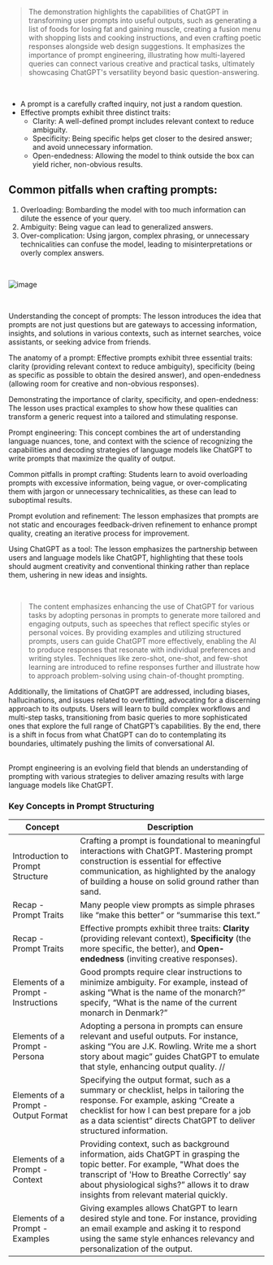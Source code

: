 > The demonstration highlights the capabilities of ChatGPT in transforming user prompts into useful outputs, such as generating a list of foods for losing fat and gaining muscle, creating a fusion menu with shopping lists and cooking instructions, and even crafting poetic responses alongside web design suggestions. It emphasizes the importance of prompt engineering, illustrating how multi-layered queries can connect various creative and practical tasks, ultimately showcasing ChatGPT's versatility beyond basic question-answering. 

<br>

- A prompt is a carefully crafted inquiry, not just a random question.
- Effective prompts exhibit three distinct traits:
  - Clarity: A well-defined prompt includes relevant context to reduce ambiguity.
  - Specificity: Being specific helps get closer to the desired answer; and avoid unnecessary information.
  - Open-endedness: Allowing the model to think outside the box can yield richer, non-obvious results.

## Common pitfalls when crafting prompts:

1. Overloading: Bombarding the model with too much information can dilute the essence of your query.
2. Ambiguity: Being vague can lead to generalized answers.
3. Over-complication: Using jargon, complex phrasing, or unnecessary technicalities can confuse the model, leading to misinterpretations or overly complex answers.


<br>


![image](https://github.com/user-attachments/assets/b6a3cecb-c2dc-4ccd-8e4c-3b8449633ff9)


<br>


Understanding the concept of prompts: The lesson introduces the idea that prompts are not just questions but are gateways to accessing information, insights, and solutions in various contexts, such as internet searches, voice assistants, or seeking advice from friends.

The anatomy of a prompt: Effective prompts exhibit three essential traits: clarity (providing relevant context to reduce ambiguity), specificity (being as specific as possible to obtain the desired answer), and open-endedness (allowing room for creative and non-obvious responses).

Demonstrating the importance of clarity, specificity, and open-endedness: The lesson uses practical examples to show how these qualities can transform a generic request into a tailored and stimulating response.

Prompt engineering: This concept combines the art of understanding language nuances, tone, and context with the science of recognizing the capabilities and decoding strategies of language models like ChatGPT to write prompts that maximize the quality of output.

Common pitfalls in prompt crafting: Students learn to avoid overloading prompts with excessive information, being vague, or over-complicating them with jargon or unnecessary technicalities, as these can lead to suboptimal results.

Prompt evolution and refinement: The lesson emphasizes that prompts are not static and encourages feedback-driven refinement to enhance prompt quality, creating an iterative process for improvement.

Using ChatGPT as a tool: The lesson emphasizes the partnership between users and language models like ChatGPT, highlighting that these tools should augment creativity and conventional thinking rather than replace them, ushering in new ideas and insights.

<br>





> The content emphasizes enhancing the use of ChatGPT for various tasks by adopting personas in prompts to generate more tailored and engaging outputs, such as speeches that reflect specific styles or personal voices. By providing examples and utilizing structured prompts, users can guide ChatGPT more effectively, enabling the AI to produce responses that resonate with individual preferences and writing styles. Techniques like zero-shot, one-shot, and few-shot learning are introduced to refine responses further and illustrate how to approach problem-solving using chain-of-thought prompting.

  Additionally, the limitations of ChatGPT are addressed, including biases, hallucinations, and issues related to overfitting, advocating for a discerning approach to its outputs. Users will learn to build complex workflows and multi-step tasks, transitioning from basic queries to more sophisticated ones that explore the full range of ChatGPT’s capabilities. By the end, there is a shift in focus from what ChatGPT can do to contemplating its boundaries, ultimately pushing the limits of conversational AI.


<br>
Prompt engineering is an evolving field that blends an understanding of prompting with various strategies to deliver amazing results with large language models like ChatGPT.




<br>

### Key Concepts in Prompt Structuring

| Concept                    | Description                                                                                                                                                                                                                                                                                                            |
|----------------------------|------------------------------------------------------------------------------------------------------------------------------------------------------------------------------------------------------------------------------------------------------------------------------------------------------------------------|
| Introduction to Prompt Structure | Crafting a prompt is foundational to meaningful interactions with ChatGPT. Mastering prompt construction is essential for effective communication, as highlighted by the analogy of building a house on solid ground rather than sand.                                                                                    |
| Recap - Prompt Traits      | Many people view prompts as simple phrases like “make this better” or “summarise this text.”                                                                                                                                                                                                                       |
| Recap - Prompt Traits      | Effective prompts exhibit three traits: **Clarity** (providing relevant context), **Specificity** (the more specific, the better), and **Open-endedness** (inviting creative responses).                                                                                                                             |
| Elements of a Prompt - Instructions | Good prompts require clear instructions to minimize ambiguity. For example, instead of asking “What is the name of the monarch?” specify, “What is the name of the current monarch in Denmark?”                                                                                                           |
| Elements of a Prompt - Persona      | Adopting a persona in prompts can ensure relevant and useful outputs. For instance, asking “You are J.K. Rowling. Write me a short story about magic” guides ChatGPT to emulate that style, enhancing output quality.                                                                 //
| Elements of a Prompt - Output Format      | Specifying the output format, such as a summary or checklist, helps in tailoring the response. For example, asking “Create a checklist for how I can best prepare for a job as a data scientist” directs ChatGPT to deliver structured information.                                                                                   |
| Elements of a Prompt - Context      | Providing context, such as background information, aids ChatGPT in grasping the topic better. For example, "What does the transcript of 'How to Breathe Correctly' say about physiological sighs?” allows it to draw insights from relevant material quickly.                                                       |
| Elements of a Prompt - Examples      | Giving examples allows ChatGPT to learn desired style and tone. For instance, providing an email example and asking it to respond using the same style enhances relevancy and personalization of the output.                                                                                                     |



